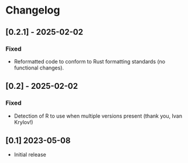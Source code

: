 # Changelog

## [0.2.1] - 2025-02-02
### Fixed
- Reformatted code to conform to Rust formatting standards (no functional changes).

## [0.2] - 2025-02-02
### Fixed
- Detection of R to use when multiple versions present (thank you, Ivan Krylov!)

## [0.1] 2023-05-08
- Initial release
